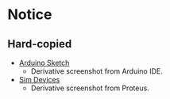 # Notice

## Hard-copied

- [Arduino Sketch](arduino-sketch.png)
    - Derivative screenshot from Arduino IDE.
- [Sim Devices](sim-devices.png)
    - Derivative screenshot from Proteus.
